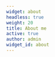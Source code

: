 ```yaml
---
widget: about
headless: true
weight: 20
title: About me
active: true
author: admin
widget_id: about
---
```

